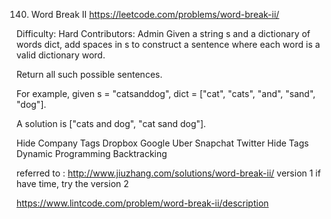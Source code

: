 140. Word Break II
https://leetcode.com/problems/word-break-ii/

Difficulty: Hard
Contributors: Admin
Given a string s and a dictionary of words dict, add spaces in s to construct a sentence where each word is a valid dictionary word.

Return all such possible sentences.

For example, given
s = "catsanddog",
dict = ["cat", "cats", "and", "sand", "dog"].

A solution is ["cats and dog", "cat sand dog"].

Hide Company Tags Dropbox Google Uber Snapchat Twitter
Hide Tags Dynamic Programming Backtracking

referred to : http://www.jiuzhang.com/solutions/word-break-ii/ version 1
if have time, try the version 2

https://www.lintcode.com/problem/word-break-ii/description
